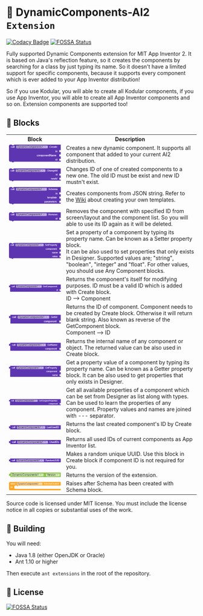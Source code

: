 # 🧱 DynamicComponents-AI2 `Extension`
[![Codacy Badge](https://api.codacy.com/project/badge/Grade/c9fee4822c864505a2ade6d19731caa5)](https://app.codacy.com/manual/ysfchn/DynamicComponents-AI2?utm_source=github.com&utm_medium=referral&utm_content=ysfchn/DynamicComponents-AI2&utm_campaign=Badge_Grade_Dashboard)
[![FOSSA Status](https://app.fossa.com/api/projects/git%2Bgithub.com%2Fysfchn%2FDynamicComponents-AI2.svg?type=shield)](https://app.fossa.com/projects/git%2Bgithub.com%2Fysfchn%2FDynamicComponents-AI2?ref=badge_shield)

Fully supported Dynamic Components extension for MIT App Inventor 2. It is based on Java's reflection feature, so it creates the components by searching for a class by just typing its name. So it doesn't have a limited support for specific components, because it supports every component which is ever added to your App Inventor distribution!

So if you use Kodular, you will able to create all Kodular components, if you use App Inventor, you will able to create all App Inventor components and so on. Extension components are supported too!

## 🧩 Blocks

<table style="width:100%">
    <tr>
        <th width="30%">Block</th>
        <th>Description</th>
    </tr>
    <!-- CREATE  -->
    <tr>
        <td align="center">
            <img src="images/method_create.png">
        </td>
        <!--<td>
            <table style="width:100%">
                <tr>
                    <td align="center"><code>in</code></td>
                    <td>The arrangement where component will be created in.</td>
                </tr>
                <tr>
                    <td align="center"><code>componentName</code></td>
                    <td>Specifies which component will be created, it can take these values, use one of these:<br>・ Name of the component. <img src="images/text.png"><br>・ Block of existing component to create new one from it. <img src="images/component_block.png"><br>・ Full class name of the component. <img src="images/class_text.png"></td>
                </tr>
                <tr>
                    <td align="center"><code>id</code></td>
                    <td>An identifier that will be used for other methods. It can be any type of text.</td>
                </tr>
            </table>
        </td>-->
        <td>
            Creates a new dynamic component. It supports all component that added to your current AI2 distribution.
        </td>
    </tr>
    <!-- CHANGE ID  -->
    <tr>
        <td align="center">
            <img src="images/method_changeid.png">
        </td>
        <!--<td>
            <table style="width:100%">
                <tr>
                    <td align="center"><code>id</code></td>
                    <td>The old ID that will be changed.</td>
                </tr>
                <tr>
                    <td align="center"><code>newid</code></td>
                    <td>The new ID that old ID will be changed to.</td>
                </tr>
            </table>
        </td>-->
        <td>
            Changes ID of one of created components to a new one. The old ID must be exist and new ID mustn't exist.
        </td>
    </tr>
    <!-- SCHEMA  -->
    <tr>
        <td align="center">
            <img src="images/method_schema.png">
        </td>
        <!--<td>
            <table style="width:100%">
                <tr>
                    <td align="center"><code>in</code></td>
                    <td>The arrangement where the root component will the created in.</td>
                </tr>
                <tr>
                    <td align="center"><code>template</code></td>
                    <td>JSON string of your template.</td>
                </tr>
                <tr>
                    <td align="center"><code>parameters</code></td>
                    <td>Parameters that will be used in template.</td>
                </tr>
            </table>
        </td>-->
        <td>
            Creates components from JSON string. Refer to the <a href="https://github.com/ysfchn/DynamicComponents-AI2/wiki/Creating-Templates">Wiki</a> about creating your own templates.
        </td>
    </tr>
    <!-- REMOVE  -->
    <tr>
        <td align="center">
            <img src="images/method_remove.png">
        </td>
        <!--<td>
            <table style="width:100%">
                <tr>
                    <td align="center"><code>id</code></td>
                    <td>The ID of the component that will be deleted.</td>
                </tr>
            </table>
        </td>-->
        <td>
            Removes the component with specified ID from screen/layout and the component list. So you will able to use its ID again as it will be deleted.
        </td>
    </tr>
    <!-- SET PROPERTY  -->
    <tr>
        <td align="center">
            <img src="images/method_setproperty.png">
        </td>
        <!--<td>
            <table style="width:100%">
                <tr>
                    <td align="center"><code>component</code></td>
                    <td>The component that will be modified.</td>
                </tr>
                <tr>
                    <td align="center"><code>name</code></td>
                    <td>Name of the property.</td>
                </tr>
                <tr>
                    <td align="center"><code>value</code></td>
                    <td>Value of the property.</td>
                </tr>
            </table>
        </td>-->
        <td>
            Set a property of a component by typing its property name. Can be known as a Setter property block.<br>
            It can be also used to set properties that only exists in Designer. 
            Supported values are; "string", "boolean", "integer" and "float". For other values, you should use
            Any Component blocks.
        </td>
    </tr>
    <!-- GET COMPONENT  -->
    <tr>
        <td align="center">
            <img src="images/method_getcomponent.png">
        </td>
        <!--<td>
            <table style="width:100%">
                <tr>
                    <td align="center"><code>id</code></td>
                    <td>The ID of the component that you want to get.</td>
                </tr>
            </table>
        </td>-->
        <td>
            Returns the component's itself for modifying purposes. 
            ID must be a valid ID which is added with Create block.<br>
            ID --> Component
        </td>
    </tr>
    <!-- GET ID  -->
    <tr>
        <td align="center">
            <img src="images/method_getid.png">
        </td>
        <!--<td>
            <table style="width:100%">
                <tr>
                    <td align="center"><code>component</code></td>
                    <td>The component that you want to get its ID.</td>
                </tr>
            </table>
        </td>-->
        <td>
            Returns the ID of component. Component needs to be created by Create block. 
            Otherwise it will return blank string. Also known as reverse of the GetComponent block.<br>
            Component --> ID
        </td>
    </tr>
    <!-- GET NAME  -->
    <tr>
        <td align="center">
            <img src="images/method_getname.png">
        </td>
        <!--<td>
            <table style="width:100%">
                <tr>
                    <td align="center"><code>component</code></td>
                    <td>The component that you want to get its name.</td>
                </tr>
            </table>
        </td>-->
        <td>
            Returns the internal name of any component or object. The returned value can be also used in Create block.
        </td>
    </tr>
    <!-- GET PROPERTY  -->
    <tr>
        <td align="center">
            <img src="images/method_getproperty.png">
        </td>
        <!--<td>
            <table style="width:100%">
                <tr>
                    <td align="center"><code>component</code></td>
                    <td>The component that property value will get from.</td>
                </tr>
                <tr>
                    <td align="center"><code>name</code></td>
                    <td>Name of the property.</td>
                </tr>
            </table>
        </td>-->
        <td>
            Get a property value of a component by typing its property name. Can be known as a Getter property block. It can be also used to get properties that only exists in Designer. 
        </td>
    </tr>
    <!-- GET DESIGNER PROPERTIES  -->
    <tr>
        <td align="center">
            <img src="images/method_getdesignerproperties.png">
        </td>
        <!--<td>
            <table style="width:100%">
                <tr>
                    <td align="center"><code>component</code></td>
                    <td>The component that property names and types will get from.</td>
                </tr>
            </table>
        </td>-->
        <td>
            Get all available properties of a component which can be set from Designer as list along with types. 
            Can be used to learn the properties of any component.
            Property values and names are joined with --- separator.
        </td>
    </tr>
    <!-- LAST USED ID  -->
    <tr>
        <td align="center">
            <img src="images/method_lastusedid.png">
        </td>
        <td>
            Returns the last created component's ID by Create block.
        </td>
    </tr>
    <!-- USED IDS  -->
    <tr>
        <td align="center">
            <img src="images/method_usedids.png">
        </td>
        <td>
            Returns all used IDs of current components as App Inventor list.
        </td>
    </tr>
    <!-- RANDOM UUID  -->
    <tr>
        <td align="center">
            <img src="images/method_randomuuid.png">
        </td>
        <td>
            Makes a random unique UUID. Use this block in Create block if component ID is not required for you.
        </td>
    </tr>
    <!-- VERSION  -->
    <tr>
        <td align="center">
            <img src="images/setget_version.png">
        </td>
        <td>
            Returns the version of the extension.
        </td>
    </tr>
    <!-- SCHEMA CREATED  -->
    <tr>
        <td align="center">
            <img src="images/event_schemacreated.png">
        </td>
        <td>
            Raises after Schema has been created with Schema block.
        </td>
    </tr>
</table>

Source code is licensed under MIT license. You must include the license notice in all copies or substantial uses of the work.

## 🔨 Building

You will need:

* Java 1.8 (either OpenJDK or Oracle) 
* Ant 1.10 or higher

Then execute `ant extensions` in the root of the repository.

## 🏅 License
[![FOSSA Status](https://app.fossa.com/api/projects/git%2Bgithub.com%2Fysfchn%2FDynamicComponents-AI2.svg?type=large)](https://app.fossa.com/projects/git%2Bgithub.com%2Fysfchn%2FDynamicComponents-AI2?ref=badge_large)

